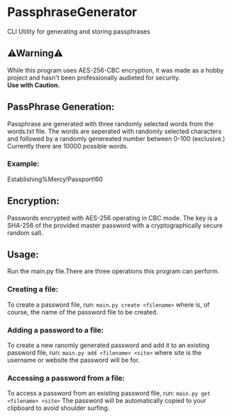 # PassphraseGenerator
CLI Utility for generating and storing passphrases
## ⚠Warning⚠
While this program uses AES-256-CBC encryption, it was made as a hobby project and hasn't been professionally audieted for security.<br>**Use with Caution.**
## PassPhrase Generation: 
Passphrase are generated with three randomly selected words from the words.txt file. The words are seperated with randomly selected characters and followed by a randomly genereated number between 0-100 (exclusive.) Currently there are 10000 possible words.<br>
### Example:
Establishing%Mercy!Passport!60
## Encryption:
Passwords encrypted with AES-256 operating in CBC mode. The key is a SHA-256 of the provided master password with a cryptographically secure random salt. 
## Usage:
Run the main.py file.There are three operations this program can perform.<br>
### Creating a file:
To create a password file, run: `main.py create <filename>` where <filename> is, of course, the name of the password file to be created.
### Adding a password to a file:
To create a new ranomly generated password and add it to an existing password file, run: `main.py add <filename> <site>` where site is the username or website the password will be for.
### Accessing a password from a file:
To access a password from an existing password file, run: `main.py get <filename> <site>` The password will be automatically copied to your clipboard to avoid shoulder surfing. 
